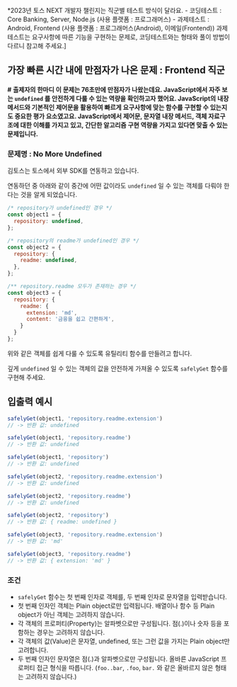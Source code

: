 
*2023년 토스 NEXT 개발자 챌린지는 직군별 테스트 방식이 달라요. - 코딩테스트 : Core Banking, Server, Node.js (사용 플랫폼 : 프로그래머스) - 과제테스트 : Android, Frontend (사용 플랫폼 : 프로그래머스(Android), 이메일(Frontend)) 과제테스트는 요구사항에 따른 기능을 구현하는 문제로, 코딩테스트와는 형태와 풀이 방법이 다르니 참고해 주세요.]

## 가장 빠른 시간 내에 만점자가 나온 문제 : Frontend 직군

#### # 출제자의 한마디 이 문제는 76초만에 만점자가 나왔는데요. JavaScript에서 자주 보는 `undefined` 를 안전하게 다룰 수 있는 역량을 확인하고자 했어요. JavaScript의 내장 메서드와 기본적인 제어문을 활용하여 빠르게 요구사항에 맞는 함수를 구현할 수 있는지도 중요한 평가 요소였고요. JavaScript에서 제어문, 문자열 내장 메서드, 객체 자료구조에 대한 이해를 가지고 있고, 간단한 알고리즘 구현 역량을 가지고 있다면 맞출 수 있는 문제입니다.


### 문제명 : No More Undefined

김토스는 토스에서 외부 SDK를 연동하고 있습니다.

연동하던 중 아래와 같이 중간에 어떤 값이라도 `undefined` 일 수 있는 객체를 다뤄야 한다는 것을 알게 되었습니다.

``` js
/* repository가 undefined인 경우 */
const object1 = {
  repository: undefined,
};

/* repository의 readme가 undefined인 경우 */
const object2 = {
  repository: {
    readme: undefined,
  },
};

/** repository.readme 모두가 존재하는 경우 */
const object3 = {
  repository: {
    readme: {
      extension: 'md',
      content: '금융을 쉽고 간편하게',
    }
  }
};
```

위와 같은 객체를 쉽게 다룰 수 있도록 유틸리티 함수를 만들려고 합니다.

깊게 `undefined` 일 수 있는 객체의 값을 안전하게 가져올 수 있도록 `safelyGet` 함수를 구현해 주세요.

## 입출력 예시

```js
safelyGet(object1, 'repository.readme.extension')
// -> 반환 값: undefined

safelyGet(object1, 'repository.readme')
// -> 반환 값: undefined

safelyGet(object1, 'repository')
// -> 반환 값: undefined

safelyGet(object2, 'repository.readme.extension')
// -> 반환 값: undefined

safelyGet(object2, 'repository.readme')
// -> 반환 값: undefined

safelyGet(object2, 'repository')
// -> 반환 값: { readme: undefined }

safelyGet(object3, 'repository.readme.extension')
// -> 반환 값: 'md'

safelyGet(object3, 'repository.readme')
// -> 반환 값: { extension: 'md' }
```

### 조건

- `safelyGet` 함수는 첫 번째 인자로 객체를, 두 번째 인자로 문자열을 입력받습니다.
- 첫 번째 인자인 객체는 Plain object로만 입력됩니다. 배열이나 함수 등 Plain object가 아닌 객체는 고려하지 않습니다.
- 각 객체의 프로퍼티(Property)는 알파벳으로만 구성됩니다. 점(.)이나 숫자 등을 포함하는 경우는 고려하지 않습니다.
- 각 객체의 값(Value)은 문자열, undefined, 또는 그런 값을 가지는 Plain object만 고려합니다.
- 두 번째 인자인 문자열은 점(.)과 알파벳으로만 구성됩니다. 올바른 JavaScript 프로퍼티 접근 형식을 따릅니다. (`foo..bar`, `.foo`, `bar.` 와 같은 올바르지 않은 형태는 고려하지 않습니다.)